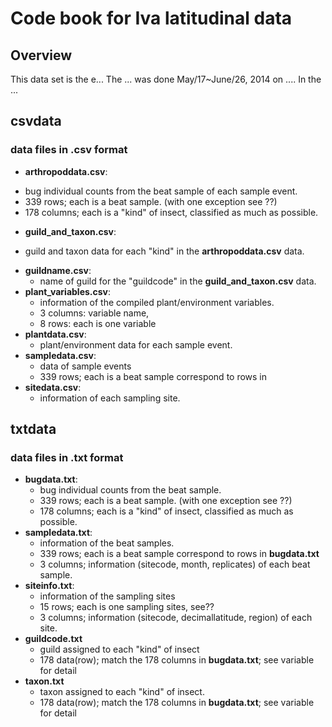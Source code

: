# Code book for Iva latitudinal data
## Overview
 This data set is the e... The ... was done May/17~June/26, 2014 on ....
 In the ...


## csvdata

### data files in .csv format

* **arthropoddata.csv**: 
 + bug individual counts from the beat sample of each sample event. 
 + 339 rows; each is a beat sample. (with one exception see ??)
 + 178 columns; each is a "kind" of insect, classified as much as possible.
* **guild\_and\_taxon.csv**: 
 + guild and taxon data for each "kind" in the **arthropoddata.csv** data.
* **guildname.csv**: 
  + name of guild for the "guildcode" in the **guild\_and\_taxon.csv** data.
* **plant_variables.csv**: 
  + information of the compiled plant/environment variables.
  + 3 columns: variable name, 
  + 8 rows: each is one variable
* **plantdata.csv**:
  +  plant/environment data for each sample event.
* **sampledata.csv**:
   + data of sample events
   + 339 rows; each is a beat sample correspond to rows in 
* **sitedata.csv**:
   + information of each sampling site.



## txtdata

### data files in .txt format

* **bugdata.txt**: 
  + bug individual counts from the beat sample. 
  + 339 rows; each is a beat sample. (with one exception see ??)
  + 178 columns; each is a "kind" of insect, classified as much as possible.
* **sampledata.txt**:
  + information of the beat samples.
  + 339 rows; each is a beat sample correspond to rows in **bugdata.txt**
  + 3 columns; information (sitecode, month, replicates) of each beat sample.
* **siteinfo.txt**:
  + information of the sampling sites 
  + 15 rows; each is one sampling sites, see??
  + 3 columns; information (sitecode, decimallatitude, region) of each site.
* **guildcode.txt**
  + guild assigned to each "kind" of insect
  + 178 data(row); match the 178 columns in **bugdata.txt**; see variable for detail
* **taxon.txt**
  + taxon assigned to each "kind" of insect.
  + 178 data(row); match the 178 columns in **bugdata.txt**; see variable for detail

